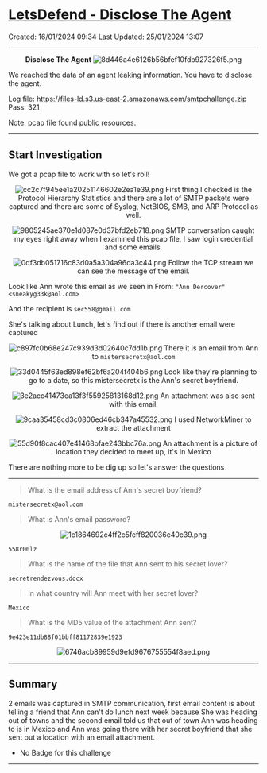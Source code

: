 # [LetsDefend - Disclose The Agent](https://app.letsdefend.io/challenge/disclose-the-agent)
Created: 16/01/2024 09:34
Last Updated: 25/01/2024 13:07
* * *
<div align=center>

**Disclose The Agent**
![8d446a4e6126b56bfef10fdb927326f5.png](../../_resources/8d446a4e6126b56bfef10fdb927326f5.png)
</div>

We reached the data of an agent leaking information. You have to disclose the agent.

Log file: https://files-ld.s3.us-east-2.amazonaws.com/smtpchallenge.zip Pass: 321

Note: pcap file found public resources.
* * *
## Start Investigation
We got a pcap file to work with so let's roll!
<div align=center>

![cc2c7f945ee1a20251146602e2ea1e39.png](../../_resources/cc2c7f945ee1a20251146602e2ea1e39.png)
First thing I checked is the Protocol Hierarchy Statistics and there are a lot of SMTP packets were captured and there are some of Syslog, NetBIOS, SMB, and ARP Protocol as well.

![9805245ae370e1d087e0d37bfd2eb718.png](../../_resources/9805245ae370e1d087e0d37bfd2eb718.png)
SMTP conversation caught my eyes right away when I examined this pcap file, I saw login credential and some emails.

![0df3db051716c83d0a5a304a96da3c44.png](../../_resources/0df3db051716c83d0a5a304a96da3c44.png)
Follow the TCP stream we can see the message of the email.
</div>

Look like Ann wrote this email as we seen in From: `"Ann Dercover" <sneakyg33k@aol.com>`

And the recipient is `sec558@gmail.com`

She's talking about Lunch, let's find out if there is another email were captured
<div align=center>

![c897fc0b68e247c939d3d02640c7dd1b.png](../../_resources/c897fc0b68e247c939d3d02640c7dd1b.png)
There it is an email from Ann to `mistersecretx@aol.com`

![33d0445f63ed898ef62bf6a204f404b6.png](../../_resources/33d0445f63ed898ef62bf6a204f404b6.png)
Look like they're planning to go to a date, so this mistersecretx is the Ann's secret boyfriend.

![3e2acc41473ea13f3f55925813168d12.png](../../_resources/3e2acc41473ea13f3f55925813168d12.png)
An attachment was also sent with this email.

![9caa35458cd3c0806ed46cb347a45532.png](../../_resources/9caa35458cd3c0806ed46cb347a45532.png)
I used NetworkMiner to extract the attachment

![55d90f8cac407e41468bfae243bbc76a.png](../../_resources/55d90f8cac407e41468bfae243bbc76a.png)
An attachment is a picture of location they decided to meet up, It's in Mexico
</div>

There are nothing more to be dig up so let's answer the questions

* * *
> What is the email address of Ann's secret boyfriend?
```
mistersecretx@aol.com
```

> What is Ann's email password?

<div align=center>

![1c1864692c4ff2c5fcff820036c40c39.png](../../_resources/1c1864692c4ff2c5fcff820036c40c39.png)
</div>

```
558r00lz
```


> What is the name of the file that Ann sent to his secret lover?
```
secretrendezvous.docx
```

> In what country will Ann meet with her secret lover?
```
Mexico
```

> What is the MD5 value of the attachment Ann sent?
```
9e423e11db88f01bbff81172839e1923
```
<div align=center>

![6746acb89959d9efd9676755554f8aed.png](../../_resources/6746acb89959d9efd9676755554f8aed.png)
</div>

* * *
## Summary
2 emails was captured in SMTP communication, first email content is about telling a friend that Ann can't do lunch next week because She was heading out of towns and the second email told us that out of town Ann was heading to is in Mexico and Ann was going there with her secret boyfriend that she sent out a location with an email attachment.

* No Badge for this challenge
* * *